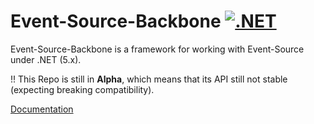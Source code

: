 # Event-Source-Backbone [![.NET](https://github.com/weknow-network/Event-Source-Backbone/actions/workflows/dotnet.yml/badge.svg)](https://github.com/weknow-network/Event-Source-Backbone/actions/workflows/dotnet.yml)

Event-Source-Backbone is a framework for working with Event-Source under .NET (5.x).  

!! This Repo is still in **Alpha**, which means that its API still not stable (expecting breaking compatibility).

[Documentation](https://github.com/weknow-network/Event-Source-Backbone/wiki/Home---Event-Source-Backbone)
